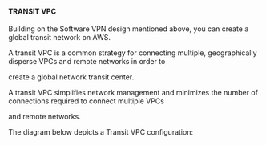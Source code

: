 #### TRANSIT VPC

Building on the Software VPN design mentioned above, you can create a global
transit network on AWS.

A transit VPC is a common strategy for connecting multiple, geographically
disperse VPCs and remote networks in order to

create a global network transit center.

A transit VPC simplifies network management and minimizes the number of
connections required to connect multiple VPCs

and remote networks.

The diagram below depicts a Transit VPC configuration:

